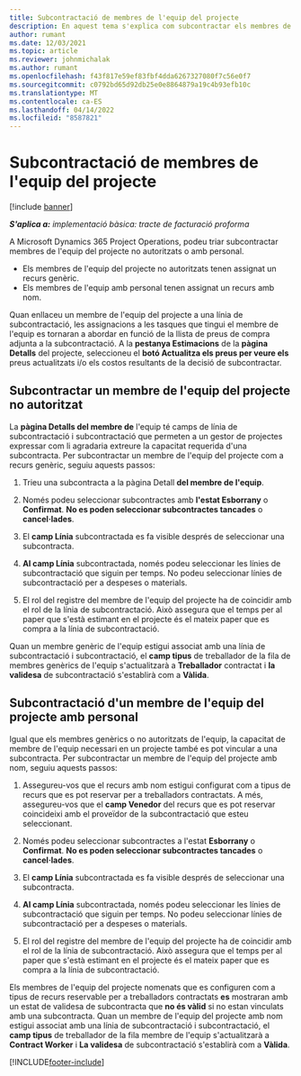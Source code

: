```yaml
---
title: Subcontractació de membres de l'equip del projecte
description: En aquest tema s'explica com subcontractar els membres de l'equip del projecte a Microsoft Dynamics 365 Project Operations.
author: rumant
ms.date: 12/03/2021
ms.topic: article
ms.reviewer: johnmichalak
ms.author: rumant
ms.openlocfilehash: f43f817e59ef83fbf4dda6267327080f7c56e0f7
ms.sourcegitcommit: c0792bd65d92db25e0e8864879a19c4b93efb10c
ms.translationtype: MT
ms.contentlocale: ca-ES
ms.lasthandoff: 04/14/2022
ms.locfileid: "8587821"
---
```

# <a name="subcontracting-project-team-members"></a>Subcontractació de membres de l'equip del projecte

[!include [banner](../../includes/dataverse-preview.md)]

_**S'aplica a:** implementació bàsica: tracte de facturació proforma_

A Microsoft Dynamics 365 Project Operations, podeu triar subcontractar membres de l'equip del projecte no autoritzats o amb personal.

- Els membres de l'equip del projecte no autoritzats tenen assignat un recurs genèric.
- Els membres de l'equip amb personal tenen assignat un recurs amb nom.

Quan enllaceu un membre de l'equip del projecte a una línia de subcontractació, les assignacions a les tasques que tingui el membre de l'equip es tornaran a abordar en funció de la llista de preus de compra adjunta a la subcontractació.  A la **pestanya Estimacions** de la **pàgina Detalls** del projecte, seleccioneu el **botó Actualitza els preus per veure els** preus actualitzats i/o els costos resultants de la decisió de subcontractar. 

## <a name="subcontracting-an-unstaffed-project-team-member"></a>Subcontractar un membre de l'equip del projecte no autoritzat
La **pàgina Detalls del membre de** l'equip té camps de línia de subcontractació i subcontractació que permeten a un gestor de projectes expressar com li agradaria extreure la capacitat requerida d'una subcontracta. Per subcontractar un membre de l'equip del projecte com a recurs genèric, seguiu aquests passos:

1.  Trieu una subcontracta a la pàgina Detall **del membre de l'equip**.

2.  Només podeu seleccionar subcontractes amb **l'estat Esborrany** o **Confirmat**. **No es poden seleccionar subcontractes tancades** o **cancel·lades**. 

3.  El **camp Línia** subcontractada es fa visible després de seleccionar una subcontracta.

4.  **Al camp Línia** subcontractada, només podeu seleccionar les línies de subcontractació que siguin per temps. No podeu seleccionar línies de subcontractació per a despeses o materials.

5.  El rol del registre del membre de l'equip del projecte ha de coincidir amb el rol de la línia de subcontractació. Això assegura que el temps per al paper que s'està estimant en el projecte és el mateix paper que es compra a la línia de subcontractació. 

Quan un membre genèric de l'equip estigui associat amb una línia de subcontractació i subcontractació, el **camp tipus** de treballador de la fila de membres genèrics de l'equip s'actualitzarà a **Treballador** contractat i **la validesa** de subcontractació s'establirà com a **Vàlida**.

## <a name="subcontracting-a-staffed-project-team-member"></a>Subcontractació d'un membre de l'equip del projecte amb personal
Igual que els membres genèrics o no autoritzats de l'equip, la capacitat de membre de l'equip necessari en un projecte també es pot vincular a una subcontracta. Per subcontractar un membre de l'equip del projecte amb nom, seguiu aquests passos:

1.  Assegureu-vos que el recurs amb nom estigui configurat com a tipus de recurs que es pot reservar per a treballadors contractats. A més, assegureu-vos que el **camp Venedor** del recurs que es pot reservar coincideixi amb el proveïdor de la subcontractació que esteu seleccionant. 

2.  Només podeu seleccionar subcontractes a l'estat **Esborrany** o **Confirmat**. **No es poden seleccionar subcontractes tancades** o **cancel·lades**. 

3.  El **camp Línia** subcontractada es fa visible després de seleccionar una subcontracta.

4.  **Al camp Línia** subcontractada, només podeu seleccionar les línies de subcontractació que siguin per temps. No podeu seleccionar línies de subcontractació per a despeses o materials.

5.  El rol del registre del membre de l'equip del projecte ha de coincidir amb el rol de la línia de subcontractació. Això assegura que el temps per al paper que s'està estimant en el projecte és el mateix paper que es compra a la línia de subcontractació. 

Els membres de l'equip del projecte nomenats que es configuren com a tipus de recurs reservable per a treballadors contractats **es** mostraran amb un estat de validesa de subcontracta que **no és vàlid** si no estan vinculats amb una subcontracta. Quan un membre de l'equip del projecte amb nom estigui associat amb una línia de subcontractació i subcontractació, el **camp tipus** de treballador de la fila membre de l'equip s'actualitzarà a **Contract Worker** i **La validesa** de subcontractació s'establirà com a **Vàlida**.

[!INCLUDE[footer-include](../../includes/footer-banner.md)]
